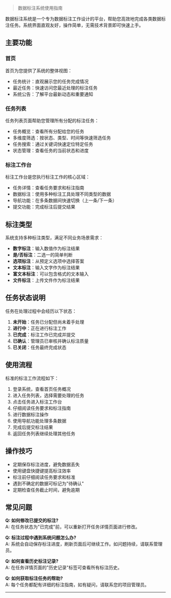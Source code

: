 > 数据标注系统使用指南

数据标注系统是一个专为数据标注工作设计的平台，帮助您高效地完成各类数据标注任务。系统界面直观友好，操作简单，无需技术背景即可快速上手。

## 主要功能

### 首页

首页为您提供了系统的整体视图：

- 任务统计：直观展示您的任务完成情况
- 最近任务：快速访问您最近处理的标注任务
- 系统公告：了解平台最新动态和重要通知

### 任务列表

任务列表页面帮助您管理所有分配的标注任务：

- 任务概览：查看所有分配给您的任务
- 多维度筛选：按状态、类型、时间等快速筛选任务
- 任务搜索：通过关键词快速定位特定任务
- 状态管理：查看任务的当前状态和进度

### 标注工作台

标注工作台是您执行标注工作的核心区域：

- 任务详情：查看任务要求和标注指南
- 数据标注：使用多种标注工具处理不同类型的数据
- 导航功能：在多条数据间快速切换（上一条/下一条）
- 提交功能：完成标注后提交结果

## 标注类型

系统支持多种标注类型，满足不同业务场景需求：

- **数字标注**：输入数值作为标注结果
- **是/否标注**：二选一的简单判断
- **选项标注**：从预定义选项中选择答案
- **文本标注**：输入文字作为标注结果
- **富文本标注**：可以包含格式的文本输入
- **文件标注**：上传文件作为标注结果

## 任务状态说明

任务在处理过程中会经历以下状态：

1. **未开始**：任务已分配但尚未着手处理
2. **进行中**：正在进行标注工作
3. **已完成**：标注工作已完成并提交
4. **已确认**：管理员已审核并确认标注质量
5. **已关闭**：任务最终完成状态

## 使用流程

标准的标注工作流程如下：

1. 登录系统，查看首页任务概况
2. 进入任务列表，选择需要处理的任务
3. 点击任务进入标注工作台
4. 仔细阅读任务要求和标注指南
5. 进行数据标注操作
6. 使用导航功能处理多条数据
7. 完成后提交标注结果
8. 返回任务列表继续处理其他任务

## 操作技巧

- 定期保存标注进度，避免数据丢失
- 使用键盘快捷键提高标注效率
- 标注前仔细阅读任务要求和标准
- 遇到不确定的数据可标记为"待确认"
- 定期检查任务截止时间，避免逾期

## 常见问题

**Q: 如何修改已提交的标注?**  
A: 在任务状态为"已完成"前，可以重新打开任务详情页面进行修改。

**Q: 标注过程中遇到系统问题怎么办?**  
A: 系统会自动保存标注进度，刷新页面后可继续工作。如问题持续，请联系管理员。

**Q: 如何查看历史标注记录?**  
A: 在任务详情页面的"历史记录"标签可查看所有标注历史。

**Q: 如何获取标注任务的帮助?**  
A: 每个任务都配有详细的标注指南，如有疑问，请联系您的项目管理员。

---
